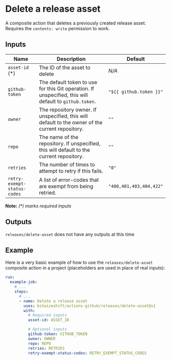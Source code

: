 # Delete a release asset

<!-- These docs are generated by a tool -->

A composite action that deletes a previously created release asset.
Requires the `contents: write` permission to work.

## Inputs

| Name | Description | Default |
|------|-------------|---------|
| `asset-id` (*) | The ID of the asset to delete | _N/A_ |
| `github-token` | The default token to use for this Git operation. If unspecified, this will default to `github.token`.  | `"${{ github.token }}"` |
| `owner` | The repository owner. If unspecified, this will default to the owner of the current repository.  | `""` |
| `repo` | The name of the repository. If unspecified, this will default to the current repository.  | `""` |
| `retries` | The number of times to attempt to retry if this fails.  | `"0"` |
| `retry-exempt-status-codes` | A list of error-codes that are exempt from being retried.  | `"400,401,403,404,422"` |

**Note:** _(*) marks required inputs_

## Outputs

`releases/delete-asset` does not have any outputs at this time

## Example

Here is a very basic example of how to use the `releases/delete-asset` composite action
in a project (placeholders are used in place of real inputs):

```yaml
run:
  example-job:
    # ... 
    steps:
      # ... 
      - name: Delete a release asset
        uses: bitwizeshift/actions-github/releases/delete-asset@v1
        with:
          # Required inputs
          asset-id: ASSET_ID

          # Optional inputs
          github-token: GITHUB_TOKEN
          owner: OWNER
          repo: REPO
          retries: RETRIES
          retry-exempt-status-codes: RETRY_EXEMPT_STATUS_CODES
```
